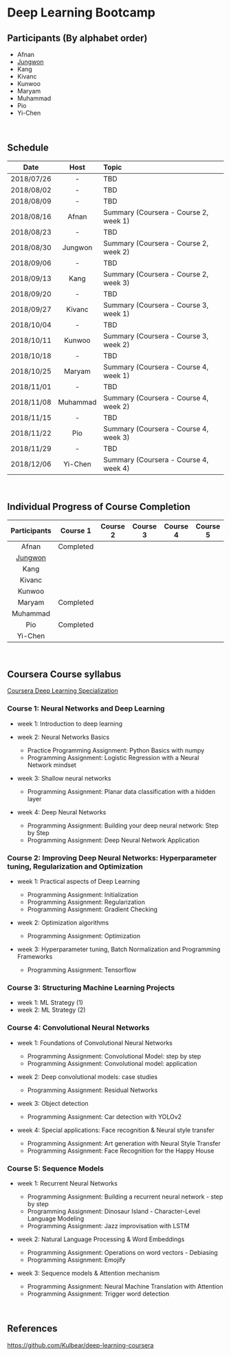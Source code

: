 # Deep Learning Bootcamp


## Participants (By alphabet order)
- Afnan
- [Jungwon](https://github.com/jungwonkang/study_coursera_deep_learning/)
- Kang
- Kivanc
- Kunwoo
- Maryam
- Muhammad
- Pio
- Yi-Chen
<br/>


## Schedule

| Date       | Host           | Topic                                 |
|:----------:|:--------------:|:--------------------------------------|
| 2018/07/26 | -              | TBD                                   |
| 2018/08/02 | -              | TBD                                   |
| 2018/08/09 | -              | TBD                                   |
| 2018/08/16 | Afnan          | Summary (Coursera - Course 2, week 1) |
| 2018/08/23 | -              | TBD                                   |
| 2018/08/30 | Jungwon        | Summary (Coursera - Course 2, week 2) |
| 2018/09/06 | -              | TBD                                   |
| 2018/09/13 | Kang           | Summary (Coursera - Course 2, week 3) |
| 2018/09/20 | -              | TBD                                   |
| 2018/09/27 | Kivanc         | Summary (Coursera - Course 3, week 1) |
| 2018/10/04 | -              | TBD                                   |
| 2018/10/11 | Kunwoo         | Summary (Coursera - Course 3, week 2) |
| 2018/10/18 | -              | TBD                                   |
| 2018/10/25 | Maryam         | Summary (Coursera - Course 4, week 1) |
| 2018/11/01 | -              | TBD                                   |
| 2018/11/08 | Muhammad       | Summary (Coursera - Course 4, week 2) |
| 2018/11/15 | -              | TBD                                   |
| 2018/11/22 | Pio            | Summary (Coursera - Course 4, week 3) |
| 2018/11/29 | -              | TBD                                   |
| 2018/12/06 | Yi-Chen        | Summary (Coursera - Course 4, week 4) |
<br/>

## Individual Progress of Course Completion
| Participants                                                             | Course 1  | Course 2  | Course 3  | Course 4  | Course 5  |
|:------------------------------------------------------------------------:|:---------:|:---------:|:---------:|:---------:|:---------:|
| Afnan                                                                    | Completed |           |           |           |           |
| [Jungwon](https://github.com/jungwonkang/study_coursera_deep_learning/)  |           |           |           |           |           |
| Kang                                                                     |           |           |           |           |           |
| Kivanc                                                                   |           |           |           |           |           |
| Kunwoo                                                                   |           |           |           |           |           |
| Maryam                                                                   | Completed |           |           |           |           |
| Muhammad                                                                 |           |           |           |           |           |
| Pio                                                                      | Completed |           |           |           |           |
| Yi-Chen                                                                  |           |           |           |           |           |
<br/>


## Coursera Course syllabus
[Coursera Deep Learning Specialization](https://www.coursera.org/specializations/deep-learning)

### Course 1: Neural Networks and Deep Learning
- week 1: Introduction to deep learning
- week 2: Neural Networks Basics
  - Practice Programming Assignment: Python Basics with numpy
  - Programming Assignment: Logistic Regression with a Neural Network mindset
    
- week 3: Shallow neural networks
  - Programming Assignment: Planar data classification with a hidden layer

- week 4: Deep Neural Networks
  - Programming Assignment: Building your deep neural network: Step by Step
  - Programming Assignment: Deep Neural Network Application

### Course 2: Improving Deep Neural Networks: Hyperparameter tuning, Regularization and Optimization
- week 1: Practical aspects of Deep Learning
  - Programming Assignment: Initialization
  - Programming Assignment: Regularization
  - Programming Assignment: Gradient Checking

- week 2: Optimization algorithms
  - Programming Assignment: Optimization

- week 3: Hyperparameter tuning, Batch Normalization and Programming Frameworks
  - Programming Assignment: Tensorflow

### Course 3: Structuring Machine Learning Projects
- week 1: ML Strategy (1)
- week 2: ML Strategy (2)

### Course 4: Convolutional Neural Networks
- week 1: Foundations of Convolutional Neural Networks
  - Programming Assignment: Convolutional Model: step by step
  - Programming Assignment: Convolutional model: application

- week 2: Deep convolutional models: case studies
  - Programming Assignment: Residual Networks

- week 3: Object detection
  - Programming Assignment: Car detection with YOLOv2

- week 4: Special applications: Face recognition & Neural style transfer
  - Programming Assignment: Art generation with Neural Style Transfer
  - Programming Assignment: Face Recognition for the Happy House

### Course 5: Sequence Models
- week 1: Recurrent Neural Networks
  - Programming Assignment: Building a recurrent neural network - step by step
  - Programming Assignment: Dinosaur Island - Character-Level Language Modeling
  - Programming Assignment: Jazz improvisation with LSTM

- week 2: Natural Language Processing & Word Embeddings
  - Programming Assignment: Operations on word vectors - Debiasing
  - Programming Assignment: Emojify

- week 3: Sequence models & Attention mechanism
  - Programming Assignment: Neural Machine Translation with Attention
  - Programming Assignment: Trigger word detection
<br/>

## References
https://github.com/Kulbear/deep-learning-coursera

